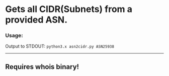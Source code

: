 # Gets all CIDR(Subnets) from a provided ASN.
### Usage:
Output to STDOUT: `python3.x asn2cidr.py ASN25938`


-----
## Requires whois binary!
